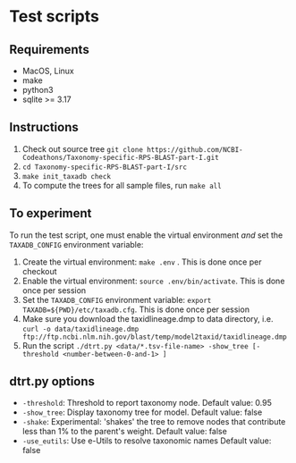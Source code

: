 # Test scripts


## Requirements
* MacOS, Linux
* make
* python3
* sqlite >= 3.17

## Instructions
1. Check out source tree
   `git clone https://github.com/NCBI-Codeathons/Taxonomy-specific-RPS-BLAST-part-I.git`
2. `cd Taxonomy-specific-RPS-BLAST-part-I/src`
3. `make init_taxadb check`
4. To compute the trees for all sample files, run `make all`


## To experiment

To run the test script, one must enable the virtual environment *and* set the
`TAXADB_CONFIG` environment variable:

1. Create the virtual environment: `make .env` . This is done once per
   checkout
2. Enable the virtual environment: `source .env/bin/activate`. This is done
   once per session
3. Set the `TAXADB_CONFIG` environment variable: `export TAXADB=${PWD}/etc/taxadb.cfg`. This is done
   once per session
4. Make sure you download the taxidlineage.dmp to data directory, i.e. `curl -o data/taxidlineage.dmp ftp://ftp.ncbi.nlm.nih.gov/blast/temp/model2taxid/taxidlineage.dmp`
5. Run the script 
   `./dtrt.py <data/*.tsv-file-name> -show_tree [-threshold <number-between-0-and-1> ]`


## dtrt.py options

* `-threshold`: Threshold to report taxonomy node.
    Default value: 0.95
* `-show_tree`: Display taxonomy tree for model.
    Default value: false
* `-shake`: Experimental: 'shakes' the tree to remove nodes that contribute
  less than 1% to the parent's weight.
    Default value: false
* `-use_eutils`: Use e-Utils to resolve taxonomic names
    Default value: false

  

